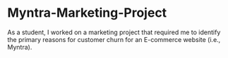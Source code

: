 # Myntra-Marketing-Project
As a student, I worked on a marketing project that required me to identify the primary reasons for customer churn for an E-commerce website (i.e., Myntra). 
